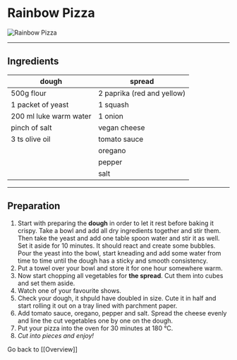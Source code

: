 # Rainbow Pizza

![Rainbow Pizza](https://i0.wp.com/bringingupfoodies.com/wp-content/uploads/2020/04/Screen-Shot-2020-04-25-at-9.47.24-PM.png?resize=800%2C530&ssl=)

***

## Ingredients

| dough | spread |
|-------| --------|
|500g flour | 2 paprika (red and yellow)|
|1 packet of yeast | 1 squash|
|200 ml luke warm water | 1 onion|
|pinch of salt | vegan cheese|
| 3 ts olive oil| tomato sauce|
| |  oregano|
| | pepper|
| | salt|

***

## Preparation

1. Start with preparing the **dough** in order to let it rest before baking it crispy. Take a bowl and add all dry ingredients together and stir them. Then take the yeast and add one table spoon water and stir it as well. Set it aside for 10 minutes. It should react and create some bubbles. Pour the yeast into the bowl, start kneading and add some water from time to time until the dough has a sticky and smooth consistency. 
2. Put a towel over your bowl and store it for one hour somewhere warm.
3. Now start chopping all vegetables for **the spread**. Cut them into cubes and set them aside.
4. Watch one of your favourite shows.
5. Check your dough, it shpuld have doubled in size. Cute it in half and start rolling it out on a tray lined with parchment paper. 
6. Add tomato sauce, oregano, pepper and salt. Spread the cheese evenly and line the cut vegetables one by one on the dough.
7. Put your pizza into the oven for 30 minutes at 180 °C.
8. *Cut into pieces and enjoy!*

 
Go back to [[Overview]]
